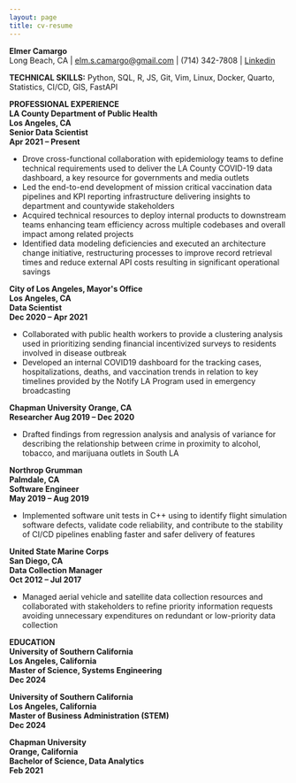 ```yaml
---
layout: page
title: cv-resume
---
```

**Elmer Camargo**  
Long Beach, CA | elm.s.camargo@gmail.com | (714) 342-7808 | [Linkedin](http://linkedin.com/in/elmer-camargo-datasci/)

**TECHNICAL SKILLS:** Python, SQL, R, JS, Git, Vim, Linux, Docker, Quarto, Statistics, CI/CD, GIS, FastAPI

**PROFESSIONAL EXPERIENCE**  
**LA County Department of Public Health<br>					  		        Los Angeles, CA**  
**Senior Data Scientist<br>									         	    Apr 2021 – Present**

* Drove cross-functional collaboration with epidemiology teams to define technical requirements used to deliver the LA County COVID-19 data dashboard, a key resource for governments and media outlets  
* Led the end-to-end development of mission critical vaccination data pipelines and KPI reporting infrastructure delivering insights to department and countywide stakeholders  
* Acquired technical resources to deploy internal products to downstream teams enhancing team efficiency across multiple codebases and overall impact among related projects  
* Identified data modeling deficiencies and executed an architecture change initiative, restructuring processes to improve record retrieval times and reduce external API costs resulting in significant operational savings

**City of Los Angeles, Mayor's Office**<br>						  		        **Los Angeles, CA**  
**Data Scientist<br>								         		       	  Dec 2020 – Apr 2021**

* Collaborated with public health workers to provide a clustering analysis used in prioritizing sending financial incentivized surveys to residents involved in disease outbreak  
* Developed an internal COVID19 dashboard for the tracking cases, hospitalizations, deaths, and vaccination trends in relation to key timelines provided by the Notify LA Program used in emergency broadcasting

**Chapman University**					  						    **Orange, CA**  
**Researcher							 	        		       	 Aug 2019 – Dec 2020**

* Drafted findings from regression analysis and analysis of variance for describing the relationship between crime in proximity to alcohol, tobacco, and marijuana outlets in South LA

**Northrop Grumman**<br>					  						 **Palmdale, CA**  
**Software Engineer<br>								 	        	May 2019 – Aug 2019**

* Implemented software unit tests in C++ using to identify flight simulation software defects, validate code reliability, and contribute to the stability of CI/CD pipelines enabling faster and safer delivery of features

**United State Marine Corps**<br>					  				           **San Diego, CA**  
**Data Collection Manager<br>								 	   Oct 2012 – Jul 2017**

* Managed aerial vehicle and satellite data collection resources and collaborated with stakeholders to refine priority information requests avoiding unnecessary expenditures on redundant or low-priority data collection

**EDUCATION**   
**University of Southern California**<br> 							         **Los Angeles, California**  
**Master of Science, Systems Engineering<br>								         Dec 2024** 

**University of Southern California**<br> 							         **Los Angeles, California**  
**Master of Business Administration (STEM)<br>								         Dec 2024** 

**Chapman University**<br>							         			     **Orange, California**  
**Bachelor of Science, Data Analytics<br>									         Feb 2021** 